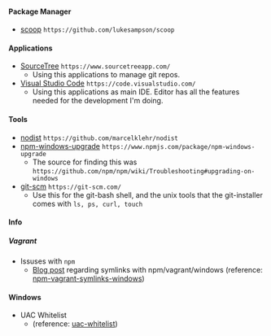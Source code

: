 #### Package Manager
- [scoop](https://github.com/lukesampson/scoop) `https://github.com/lukesampson/scoop`

#### Applications
- [SourceTree](https://www.sourcetreeapp.com/) `https://www.sourcetreeapp.com/`
  - Using this applications to manage git repos.
- [Visual Studio Code](https://code.visualstudio.com/) `https://code.visualstudio.com/`
  - Using this applications as main IDE. Editor has all the features needed for the development I'm doing.

#### Tools
- [nodist](https://github.com/marcelklehr/nodist) `https://github.com/marcelklehr/nodist`
- [npm-windows-upgrade](https://www.npmjs.com/package/npm-windows-upgrade) `https://www.npmjs.com/package/npm-windows-upgrade`
  - The source for finding this was `https://github.com/npm/npm/wiki/Troubleshooting#upgrading-on-windows`
- [git-scm](https://git-scm.com/) `https://git-scm.com/`
  - Use this for the git-bash shell, and the unix tools that the git-installer comes with `ls, ps, curl, touch`

#### Info
##### Vagrant
- Issuses with `npm`
  - [Blog post](http://kmile.nl/post/73956428426/npm-vagrant-and-symlinks-on-windows) regarding symlinks with npm/vagrant/windows (reference: [npm-vagrant-symlinks-windows](https://github.com/mikemimik/dev-essentials/blob/master/references/npm-vagrant-symlinks-windows.md))

#### Windows
- UAC Whitelist
  - (reference: [uac-whitelist](https://github.com/mikemimik/dev-essentials/blob/master/references/uac-whitelist.md))
